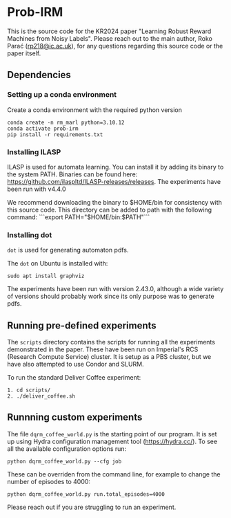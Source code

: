 # Prob-IRM

This is the source code for the KR2024 paper "Learning Robust Reward Machines from Noisy Labels".
Please reach out to the main author, Roko Parać (rp218@ic.ac.uk), for any questions regarding this source code or the paper itself.


## Dependencies


### Setting up a conda environment

Create a conda environment with the required python version

```
conda create -n rm_marl python=3.10.12
conda activate prob-irm
pip install -r requirements.txt
```

### Installing ILASP

ILASP is used for automata learning. You can install it by adding its binary to the system PATH. Binaries can be found here:
https://github.com/ilaspltd/ILASP-releases/releases.
The experiments have been run with v4.4.0

We recommend downloading the binary to $HOME/bin for consistency with this source code.
This directory can be added to path with the following command:
```export PATH="$HOME/bin:$PATH"```


### Installing dot

`dot` is used for generating automaton pdfs.

The `dot` on Ubuntu is installed with:
```
sudo apt install graphviz
```
The experiments have been run with version 2.43.0, although a wide variety of versions should probably work since its only purpose was to generate pdfs.


## Running pre-defined experiments

The `scripts` directory contains the scripts for running all the experiments demonstrated in the paper.
These have been run on Imperial's RCS (Research Compute Service) cluster. 
It is setup as a PBS cluster, but we have also attempted to use Condor and SLURM.

To run the standard Deliver Coffee experiment:
```
1. cd scripts/
2. ./deliver_coffee.sh
```

## Runnning custom experiments

The file `dqrm_coffee_world.py` is the starting point of our program.
It is set up using Hydra configuration management tool (https://hydra.cc/).
To see all the available configuration options run:
```
python dqrm_coffee_world.py --cfg job
```
These can be overriden from the command line, for example to change the number of episodes to 4000:
```
python dqrm_coffee_world.py run.total_episodes=4000
```

Please reach out if you are struggling to run an experiment.